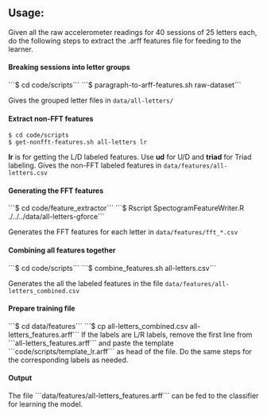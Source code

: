 Usage:
--

Given all the raw accelerometer readings for 40 sessions of 25 letters each,
do the following steps to extract the .arff features file for feeding to the
 learner.

<h4>Breaking sessions into letter groups</h4>
```$ cd code/scripts```  
```$ paragraph-to-arff-features.sh raw-dataset```

Gives the grouped letter files in ```data/all-letters/```
<h4>Extract non-FFT features</h4>

```$ cd code/scripts```  
```$ get-nonfft-features.sh all-letters lr```

**lr** is for getting the L/D labeled features. Use **ud** for U/D and **triad**
for Triad labeling. Gives the non-FFT labeled features
in ```data/features/all-letters.csv```

<h4> Generating the FFT features</h4>
```$ cd code/feature_extractor```  
```$ Rscript SpectogramFeatureWriter.R ./../../data/all-letters-gforce```

Generates the FFT features for each letter in ```data/features/fft_*.csv```

<h4> Combining all features together </h4>
```$ cd code/scripts```  
```$ combine_features.sh all-letters.csv```

Generates the all the labeled features in the file ```data/features/all-letters_combined.csv```

<h4> Prepare training file </h4>
```$ cd data/features```  
```$ cp all-letters_combined.csv all-letters_features.arff```  
If the labels are L/R labels, remove the first line from
```all-letters_features.arff``` and paste the template
```code/scripts/template_lr.arff``` as head of the file. Do the same steps
for the corresponding labels as needed.

<h4>Output</h4>
The file ```data/features/all-letters_features.arff``` can be fed to the
classifier for learning the model.
